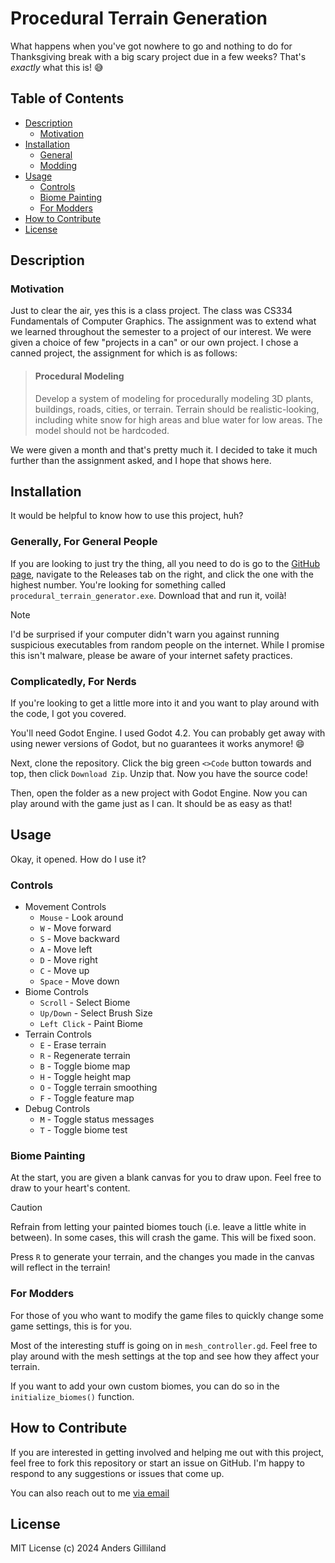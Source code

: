 # Procedural Terrain Generation

What happens when you've got nowhere to go and nothing to do for Thanksgiving break with a big scary project due in a few weeks? That's *exactly* what this is! :sweat_smile:

## Table of Contents

- [Description](#description)
  - [Motivation](#motivation)
- [Installation](#installation)
  - [General](#generally-for-general-people)
  - [Modding](#complicatedly-for-nerds)
- [Usage](#usage)
  - [Controls](#controls)
  - [Biome Painting](#biome-painting)
  - [For Modders](#for-modders)
- [How to Contribute](#how-to-contribute)
- [License](#license)

## Description

### Motivation

Just to clear the air, yes this is a class project. The class was CS334 Fundamentals of Computer Graphics. The assignment was to extend what we learned throughout the semester to a project of our interest. We were given a choice of few "projects in a can" or our own project. I chose a canned project, the assignment for which is as follows:

> #### Procedural Modeling
> Develop a system of modeling for procedurally modeling 3D plants, buildings, roads, cities, or terrain. Terrain should be realistic-looking, including white snow for high areas and blue water for low areas. The model should not be hardcoded.

We were given a month and that's pretty much it. I decided to take it much further than the assignment asked, and I hope that shows here.

## Installation

It would be helpful to know how to use this project, huh?

### Generally, For General People

If you are looking to just try the thing, all you need to do is go to the [GitHub page](https://github.com/Lion4567714/prodecural_terrain_generation), navigate to the Releases tab on the right, and click the one with the highest number. You're looking for something called `procedural_terrain_generator.exe`. Download that and run it, voilà!

> [!NOTE]
> I'd be surprised if your computer didn't warn you against running suspicious executables from random people on the internet. While I promise this isn't malware, please be aware of your internet safety practices.

### Complicatedly, For Nerds

If you're looking to get a little more into it and you want to play around with the code, I got you covered.

You'll need Godot Engine. I used Godot 4.2. You can probably get away with using newer versions of Godot, but no guarantees it works anymore! :smile: 

Next, clone the repository. Click the big green `<>Code` button towards and top, then click `Download Zip`. Unzip that. Now you have the source code!

Then, open the folder as a new project with Godot Engine. Now you can play around with the game just as I can. It should be as easy as that!

## Usage

Okay, it opened. How do I use it?

### Controls

- Movement Controls
  - `Mouse` - Look around
  - `W` - Move forward
  - `S` - Move backward
  - `A` - Move left
  - `D` - Move right
  - `C` - Move up
  - `Space` - Move down
- Biome Controls
  - `Scroll` - Select Biome
  - `Up/Down` - Select Brush Size
  - `Left Click` - Paint Biome
- Terrain Controls
  - `E` - Erase terrain
  - `R` - Regenerate terrain
  - `B` - Toggle biome map
  - `H` - Toggle height map
  - `O` - Toggle terrain smoothing
  - `F` - Toggle feature map
- Debug Controls
  - `M` - Toggle status messages
  - `T` - Toggle biome test

### Biome Painting

At the start, you are given a blank canvas for you to draw upon. Feel free to draw to your heart's content.

> [!CAUTION]
> Refrain from letting your painted biomes touch (i.e. leave a little white in between). In some cases, this will crash the game. This will be fixed soon.

Press `R` to generate your terrain, and the changes you made in the canvas will reflect in the terrain!

### For Modders

For those of you who want to modify the game files to quickly change some game settings, this is for you.

Most of the interesting stuff is going on in `mesh_controller.gd`. Feel free to play around with the mesh settings at the top and see how they affect your terrain.

If you want to add your own custom biomes, you can do so in the `initialize_biomes()` function. 

## How to Contribute

If you are interested in getting involved and helping me out with this project, feel free to fork this repository or start an issue on GitHub. I'm happy to respond to any suggestions or issues that come up.

You can also reach out to me [via email](mailto:ablion@ablion.dev)

## License

MIT License (c) 2024 Anders Gilliland